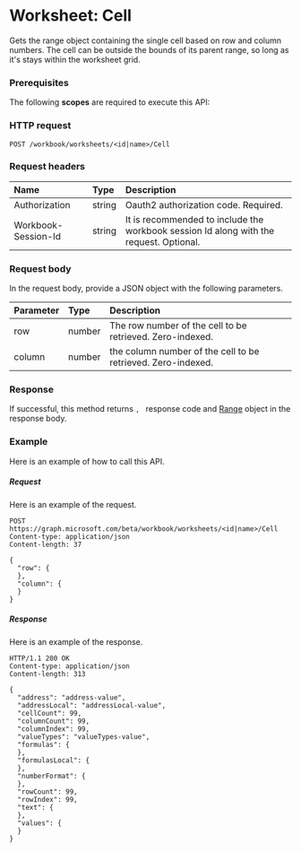 # Worksheet: Cell

Gets the range object containing the single cell based on row and column numbers. The cell can be outside the bounds of its parent range, so long as it's stays within the worksheet grid.
### Prerequisites
The following **scopes** are required to execute this API: 
### HTTP request
<!-- { "blockType": "ignored" } -->
```http
POST /workbook/worksheets/<id|name>/Cell

```
### Request headers
| Name       | Type | Description|
|:---------------|:--------|:----------|
| Authorization  |string | Oauth2 authorization code. Required.| 
| Workbook-Session-Id  |string |It is recommended to include the workbook session Id along with the request. Optional.|

### Request body
In the request body, provide a JSON object with the following parameters.

| Parameter	   | Type	|Description|
|:---------------|:--------|:----------|
|row|number|The row number of the cell to be retrieved. Zero-indexed.|
|column|number|the column number of the cell to be retrieved. Zero-indexed.|

### Response
If successful, this method returns `, ` response code and [Range](../resources/range.md) object in the response body.

### Example
Here is an example of how to call this API.
##### Request
Here is an example of the request.
<!-- {
  "blockType": "request",
  "name": "worksheet_cell"
}-->
```http
POST https://graph.microsoft.com/beta/workbook/worksheets/<id|name>/Cell
Content-type: application/json
Content-length: 37

{
  "row": {
  },
  "column": {
  }
}
```

##### Response
Here is an example of the response.
<!-- {
  "blockType": "response",
  "truncated": false,
  "@odata.type": "microsoft.graph.range"
} -->
```http
HTTP/1.1 200 OK
Content-type: application/json
Content-length: 313

{
  "address": "address-value",
  "addressLocal": "addressLocal-value",
  "cellCount": 99,
  "columnCount": 99,
  "columnIndex": 99,
  "valueTypes": "valueTypes-value",
  "formulas": {
  },
  "formulasLocal": {
  },
  "numberFormat": {
  },
  "rowCount": 99,
  "rowIndex": 99,
  "text": {
  },
  "values": {
  }
}
```

<!-- uuid: 8fcb5dbc-d5aa-4681-8e31-b001d5168d79
2015-10-25 14:57:30 UTC -->
<!-- {
  "type": "#page.annotation",
  "description": "Worksheet: Cell",
  "keywords": "",
  "section": "documentation",
  "tocPath": ""
}-->